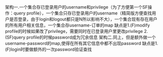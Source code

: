 架构一.一个集合存已登录用户的username和privilege（为了方便第一个SF操作：query profile），一个集合只存已登录用户的username（精简版方便查找用户是否登录，由于login和logout都只是N所以影响不大），一个集合现有存在用户的所有用户相关信息，一个集合存username-订单的map
缺点是1.(F)modify profile的时候如果改了privilege，需要同时在已登录用户里更改privilege
     2.(SF)query profile的时候password成为冗余信息
架构二.同上，但是额外做一个username-password的map,使得在所有其它信息中都不出现password
缺点是1.(F)login时要做额外的一次password验证查找